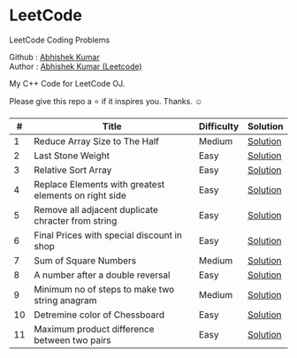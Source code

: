 # LeetCode
LeetCode Coding Problems

Github : <a href="https://github.com/qazwsxedcrfv12">Abhishek Kumar</a><br>
Author : <a href="https://leetcode.com/abhishek-k8/">Abhishek Kumar (Leetcode)</a>


My C++ Code for LeetCode OJ.

Please give this repo a ⭐️ if it inspires you. Thanks. ☺️

<table>
        <thead>
            <tr>
                <th>#</th>
                <th>Title</th>
                <th>Difficulty</th>
                <th>Solution</th>
            </tr>
        </thead>
        <tbody>
            <tr>
                <td>1</td>
                <td>Reduce Array Size to The Half</td>
                <td>Medium</td>
                <td><a
                        href="https://github.com/qazwsxedcrfv12/LeetCode/blob/main/1338.%20Reduce%20Array%20Size%20to%20The%20Half/a.md">Solution</a>
                </td>
                </tr>
                <tr>
                 <td>2</td>
                <td>Last Stone Weight</td>
                <td>Easy</td>
                <td><a
                        href="https://github.com/qazwsxedcrfv12/LeetCode/blob/main/1046.%20Last%20Stone%20Weight/a.md">Solution</a>
                </td>
            </tr>
            <tr>
                    <td>3</td>
                    <td>Relative Sort Array</td>
                    <td>Easy</td>
                     <td><a href="https://github.com/qazwsxedcrfv12/LeetCode/blob/main/1122.%20Relative%20Sort%20Array/a.md">Solution</a></td>
                </tr>
            <tr>
                    <td>4</td>
                    <td>Replace Elements with greatest elements on right side</td>
                    <td>Easy</td>
                    <td><a href="https://github.com/qazwsxedcrfv12/LeetCode/blob/main/1299.%20Replace%20Elements%20with%20Greatest%20Element%20on%20Right%20Side/a.md">Solution</a></td>
                </tr>
                <tr>
                        <td>5</td>
                        <td>Remove all adjacent duplicate chracter from string</td>
                        <td>Easy</td>
                        <td><a href="https://github.com/qazwsxedcrfv12/LeetCode/blob/main/Remove%20All%20Adjacent%20Duplicates%20In%20String/a.md">Solution</a></td>
                </tr>
                <tr>
                        <td>6</td>
                        <td>Final Prices with special discount in shop</td>
                        <td>Easy</td>
                        <td><a href="https://github.com/qazwsxedcrfv12/LeetCode/blob/main/1475.%20Final%20Prices%20With%20a%20Special%20Discount%20in%20a%20Shop/a.md">Solution</a></td>
                        <tr>
                                <td>7</td>
                                <td>Sum of Square Numbers</td>
                                <td>Medium</td>
                                <td><a href="https://github.com/qazwsxedcrfv12/LeetCode/blob/main/633.%20Sum%20of%20Square%20Numbers/a.md">Solution</a></td>
                        <tr>
                                <td>8</td>
                                <td>A number after a double reversal</td>
                                <td>Easy</td>
                                <td><a href="https://github.com/qazwsxedcrfv12/LeetCode/blob/main/2119.%20A%20Number%20After%20a%20Double%20Reversal/a.md">Solution</a></td>
                       <tr>
                               <td>9</td>
                               <td>Minimum no of steps to make two string anagram</td>
                               <td>Medium</td>
                               <td><a href="https://github.com/qazwsxedcrfv12/LeetCode/blob/main/1347.%20Minimum%20Number%20of%20Steps%20to%20Make%20Two%20Strings%20Anagram/a.md">Solution</a></td>
                      <tr>
                              <td>10</td>
                              <td>Detremine color of Chessboard</td>
                              <td>Easy</td>
                              <td><a href="https://github.com/qazwsxedcrfv12/LeetCode/blob/main/1812.%20Determine%20Color%20of%20a%20Chessboard%20Square/a.md">Solution</a></td>
                     <tr>
                             <td>11</td>
                             <td>Maximum product difference between two pairs</td>
                             <td>Easy</td>
                             <td><a href="https://github.com/qazwsxedcrfv12/LeetCode/blob/main/1913.%20Maximum%20Product%20Difference%20Between%20Two%20Pairs/a.md">Solution</a></td>
        </tbody>
    </table>
